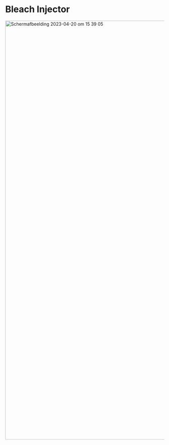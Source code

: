 # Bleach Injector


<img width="1324" alt="Scherm­afbeelding 2023-04-20 om 15 39 05" src="https://user-images.githubusercontent.com/18028372/233388038-fe802ce3-d94c-4e79-9dd8-f31142ef7c26.png">
